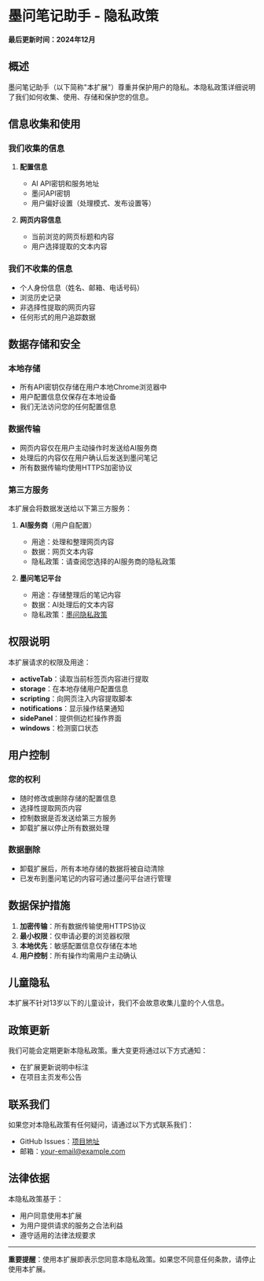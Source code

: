 # 墨问笔记助手 - 隐私政策

**最后更新时间：2024年12月**

## 概述

墨问笔记助手（以下简称"本扩展"）尊重并保护用户的隐私。本隐私政策详细说明了我们如何收集、使用、存储和保护您的信息。

## 信息收集和使用

### 我们收集的信息

1. **配置信息**
   - AI API密钥和服务地址
   - 墨问API密钥
   - 用户偏好设置（处理模式、发布设置等）

2. **网页内容信息**
   - 当前浏览的网页标题和内容
   - 用户选择提取的文本内容

### 我们不收集的信息

- 个人身份信息（姓名、邮箱、电话号码）
- 浏览历史记录
- 非选择性提取的网页内容
- 任何形式的用户追踪数据

## 数据存储和安全

### 本地存储
- 所有API密钥仅存储在用户本地Chrome浏览器中
- 用户配置信息仅保存在本地设备
- 我们无法访问您的任何配置信息

### 数据传输
- 网页内容仅在用户主动操作时发送给AI服务商
- 处理后的内容仅在用户确认后发送到墨问笔记
- 所有数据传输均使用HTTPS加密协议

### 第三方服务
本扩展会将数据发送给以下第三方服务：

1. **AI服务商**（用户自配置）
   - 用途：处理和整理网页内容
   - 数据：网页文本内容
   - 隐私政策：请查阅您选择的AI服务商的隐私政策

2. **墨问笔记平台**
   - 用途：存储整理后的笔记内容
   - 数据：AI处理后的文本内容
   - 隐私政策：[墨问隐私政策](https://mowen.cn/privacy)

## 权限说明

本扩展请求的权限及用途：

- **activeTab**：读取当前标签页内容进行提取
- **storage**：在本地存储用户配置信息
- **scripting**：向网页注入内容提取脚本
- **notifications**：显示操作结果通知
- **sidePanel**：提供侧边栏操作界面
- **windows**：检测窗口状态

## 用户控制

### 您的权利
- 随时修改或删除存储的配置信息
- 选择性提取网页内容
- 控制数据是否发送给第三方服务
- 卸载扩展以停止所有数据处理

### 数据删除
- 卸载扩展后，所有本地存储的数据将被自动清除
- 已发布到墨问笔记的内容可通过墨问平台进行管理

## 数据保护措施

1. **加密传输**：所有数据传输使用HTTPS协议
2. **最小权限**：仅申请必要的浏览器权限
3. **本地优先**：敏感配置信息仅存储在本地
4. **用户控制**：所有操作均需用户主动确认

## 儿童隐私

本扩展不针对13岁以下的儿童设计，我们不会故意收集儿童的个人信息。

## 政策更新

我们可能会定期更新本隐私政策。重大变更将通过以下方式通知：
- 在扩展更新说明中标注
- 在项目主页发布公告

## 联系我们

如果您对本隐私政策有任何疑问，请通过以下方式联系我们：
- GitHub Issues：[项目地址](https://github.com/z4656207/mowen-note-assistant)
- 邮箱：your-email@example.com

## 法律依据

本隐私政策基于：
- 用户同意使用本扩展
- 为用户提供请求的服务之合法利益
- 遵守适用的法律法规要求

---

**重要提醒**：使用本扩展即表示您同意本隐私政策。如果您不同意任何条款，请停止使用本扩展。 